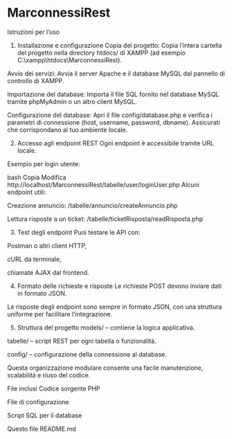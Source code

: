 # MarconnessiRest
Istruzioni per l’uso
1. Installazione e configurazione
Copia del progetto:
Copia l’intera cartella del progetto nella directory htdocs/ di XAMPP (ad esempio C:\xampp\htdocs\MarconnessiRest).

Avvio dei servizi:
Avvia il server Apache e il database MySQL dal pannello di controllo di XAMPP.

Importazione del database:
Importa il file SQL fornito nel database MySQL tramite phpMyAdmin o un altro client MySQL.

Configurazione del database:
Apri il file config/database.php e verifica i parametri di connessione (host, username, password, dbname). Assicurati che corrispondano al tuo ambiente locale.

2. Accesso agli endpoint REST
Ogni endpoint è accessibile tramite URL locale.

Esempio per login utente:

bash
Copia
Modifica
http://localhost/MarconnessiRest/tabelle/user/loginUser.php
Alcuni endpoint utili:

Creazione annuncio: /tabelle/annuncio/createAnnuncio.php

Lettura risposte a un ticket: /tabelle/ticketRisposta/readRisposta.php

3. Test degli endpoint
Puoi testare le API con:

Postman o altri client HTTP,

cURL da terminale,

chiamate AJAX dal frontend.

4. Formato delle richieste e risposte
Le richieste POST devono inviare dati in formato JSON.

Le risposte degli endpoint sono sempre in formato JSON, con una struttura uniforme per facilitare l’integrazione.

5. Struttura del progetto
models/ – contiene la logica applicativa.

tabelle/ – script REST per ogni tabella o funzionalità.

config/ – configurazione della connessione al database.

Questa organizzazione modulare consente una facile manutenzione, scalabilità e riuso del codice.

File inclusi
Codice sorgente PHP

File di configurazione

Script SQL per il database

Questo file README.md
